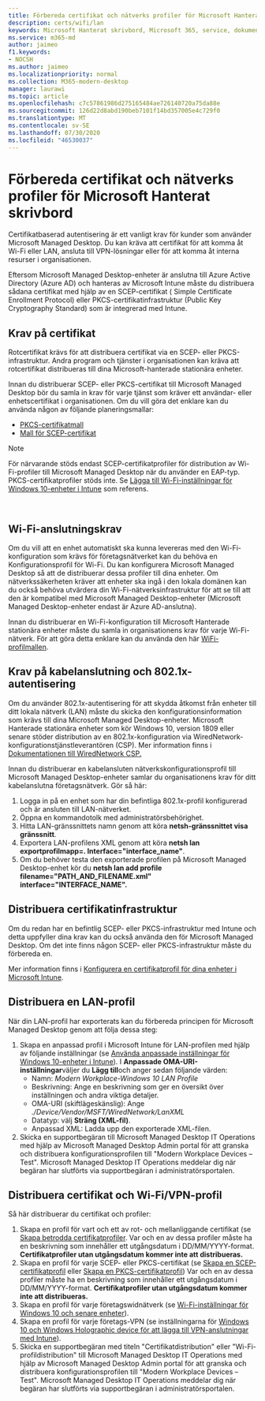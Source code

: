 ```yaml
---
title: Förbereda certifikat och nätverks profiler för Microsoft Hanterat skrivbord
description: certs/wifi/lan
keywords: Microsoft Hanterat skrivbord, Microsoft 365, service, dokumentation
ms.service: m365-md
author: jaimeo
f1.keywords:
- NOCSH
ms.author: jaimeo
ms.localizationpriority: normal
ms.collection: M365-modern-desktop
manager: laurawi
ms.topic: article
ms.openlocfilehash: c7c57861986d275165484ae726140720a75da88e
ms.sourcegitcommit: 126d22d8abd190beb7101f14bd357005e4c729f0
ms.translationtype: MT
ms.contentlocale: sv-SE
ms.lasthandoff: 07/30/2020
ms.locfileid: "46530037"
---
```

# <a name="prepare-certificates-and-network-profiles-for-microsoft-managed-desktop"></a>Förbereda certifikat och nätverks profiler för Microsoft Hanterat skrivbord  
 
Certifikatbaserad autentisering är ett vanligt krav för kunder som använder Microsoft Managed Desktop. Du kan kräva att certifikat för att komma åt Wi-Fi eller LAN, ansluta till VPN-lösningar eller för att komma åt interna resurser i organisationen.   
 
Eftersom Microsoft Managed Desktop-enheter är anslutna till Azure Active Directory (Azure AD) och hanteras av Microsoft Intune måste du distribuera sådana certifikat med hjälp av en SCEP-certifikat ( Simple Certificate Enrollment Protocol) eller PKCS-certifikatinfrastruktur (Public Key Cryptography Standard) som är integrerad med Intune.    
 
## <a name="certificate-requirements"></a>Krav på certifikat 
 
Rotcertifikat krävs för att distribuera certifikat via en SCEP- eller PKCS-infrastruktur. Andra program och tjänster i organisationen kan kräva att rotcertifikat distribueras till dina Microsoft-hanterade stationära enheter.    
 
Innan du distribuerar SCEP- eller PKCS-certifikat till Microsoft Managed Desktop bör du samla in krav för varje tjänst som kräver ett användar- eller enhetscertifikat i organisationen. Om du vill göra det enklare kan du använda någon av följande planeringsmallar:  
 
- [PKCS-certifikatmall](https://github.com/MicrosoftDocs/microsoft-365-docs/raw/public/microsoft-365/managed-desktop/get-ready/downloads/PKCS-certificate-template.xlsx) 
- [Mall för SCEP-certifikat](https://github.com/MicrosoftDocs/microsoft-365-docs/raw/public/microsoft-365/managed-desktop/get-ready/downloads/SCEP-certificate-template.xlsx)

>[!NOTE]
>För närvarande stöds endast SCEP-certifikatprofiler för distribution av Wi-Fi-profiler till Microsoft Managed Desktop när du använder en EAP-typ. PKCS-certifikatprofiler stöds inte. Se [Lägga till Wi-Fi-inställningar för Windows 10-enheter i Intune](https://docs.microsoft.com/intune/wi-fi-settings-windows) som referens.

  
## <a name="wi-fi-connectivity-requirements"></a>Wi-Fi-anslutningskrav

Om du vill att en enhet automatiskt ska kunna levereras med den Wi-Fi-konfiguration som krävs för företagsnätverket kan du behöva en Konfigurationsprofil för Wi-Fi. Du kan konfigurera Microsoft Managed Desktop så att de distribuerar dessa profiler till dina enheter. Om nätverkssäkerheten kräver att enheter ska ingå i den lokala domänen kan du också behöva utvärdera din Wi-Fi-nätverksinfrastruktur för att se till att den är kompatibel med Microsoft Managed Desktop-enheter (Microsoft Managed Desktop-enheter endast är Azure AD-anslutna). 
 
Innan du distribuerar en Wi-Fi-konfiguration till Microsoft Hanterade stationära enheter måste du samla in organisationens krav för varje Wi-Fi-nätverk. För att göra detta enklare kan du använda den här [WiFi-profilmallen](https://github.com/MicrosoftDocs/microsoft-365-docs/raw/public/microsoft-365/managed-desktop/get-ready/downloads/WiFi-profile-template.xlsx).
 
 
## <a name="wired-connectivity-requirements-and-8021x-authentication"></a>Krav på kabelanslutning och 802.1x-autentisering 
 
Om du använder 802.1x-autentisering för att skydda åtkomst från enheter till ditt lokala nätverk (LAN) måste du skicka den konfigurationsinformation som krävs till dina Microsoft Managed Desktop-enheter. Microsoft Hanterade stationära enheter som kör Windows 10, version 1809 eller senare stöder distribution av en 802.1x-konfiguration via WiredNetwork-konfigurationstjänstleverantören (CSP). Mer information finns i [Dokumentationen till WiredNetwork CSP.](https://docs.microsoft.com/windows/client-management/mdm/wirednetwork-csp) 
 
Innan du distribuerar en kabelansluten nätverkskonfigurationsprofil till Microsoft Managed Desktop-enheter samlar du organisationens krav för ditt kabelanslutna företagsnätverk. Gör så här: 
 
 
1. Logga in på en enhet som har din befintliga 802.1x-profil konfigurerad och är ansluten till LAN-nätverket.  
2. Öppna en kommandotolk med administratörsbehörighet. 
3. Hitta LAN-gränssnittets namn genom att köra **netsh-gränssnittet visa gränssnitt**. 
4. Exportera LAN-profilens XML genom att köra **netsh lan exportprofilmapp=.  Interface="interface_name"**. 
5. Om du behöver testa den exporterade profilen på Microsoft Managed Desktop-enhet kör du **netsh lan add profile filename="PATH_AND_FILENAME.xml" interface="INTERFACE_NAME".** 
 
 
## <a name="deploy-certificate-infrastructure"></a>Distribuera certifikatinfrastruktur  
 
Om du redan har en befintlig SCEP- eller PKCS-infrastruktur med Intune och detta uppfyller dina krav kan du också använda den för Microsoft Managed Desktop. Om det inte finns någon SCEP- eller PKCS-infrastruktur måste du förbereda en.  
 
Mer information finns i [Konfigurera en certifikatprofil för dina enheter i Microsoft Intune](https://docs.microsoft.com/intune/certificates-configure). 
 
 
 
## <a name="deploy-a-lan-profile"></a>Distribuera en LAN-profil 
 
När din LAN-profil har exporterats kan du förbereda principen för Microsoft Managed Desktop genom att följa dessa steg:   
 
1. Skapa en anpassad profil i Microsoft Intune för LAN-profilen med hjälp av följande inställningar (se [Använda anpassade inställningar för Windows 10-enheter i Intune](https://docs.microsoft.com/intune/custom-settings-windows-10)). I **Anpassade OMA-URI-inställningar**väljer du **Lägg till**och anger sedan följande värden: 
    - Namn: *Modern Workplace-Windows 10 LAN Profile* 
    - Beskrivning: Ange en beskrivning som ger en översikt över inställningen och andra viktiga detaljer. 
    - OMA-URI (skiftlägeskänslig): Ange *./Device/Vendor/MSFT/WiredNetwork/LanXML*
    - Datatyp: välj **Sträng (XML-fil)**. 
    - Anpassad XML: Ladda upp den exporterade XML-filen.
2. Skicka en supportbegäran till Microsoft Managed Desktop IT Operations med hjälp av Microsoft Managed Desktop Admin portal för att granska och distribuera konfigurationsprofilen till "Modern Workplace Devices – Test". Microsoft Managed Desktop IT Operations meddelar dig när begäran har slutförts via supportbegäran i administratörsportalen.
 
## <a name="deploy-certificates-and-wi-fivpn-profile"></a>Distribuera certifikat och Wi-Fi/VPN-profil 
 
 
Så här distribuerar du certifikat och profiler:

1. Skapa en profil för vart och ett av rot- och mellanliggande certifikat (se [Skapa betrodda certifikatprofiler](https://docs.microsoft.com/intune/protect/certificates-configure#step-3-create-trusted-certificate-profiles). Var och en av dessa profiler måste ha en beskrivning som innehåller ett utgångsdatum i DD/MM/YYYY-format. **Certifikatprofiler utan utgångsdatum kommer inte att distribueras.**
2. Skapa en profil för varje SCEP- eller PKCS-certifikat (se [Skapa en SCEP-certifikatprofil](https://docs.microsoft.com/intune/protect/certificates-scep-configure#create-a-scep-certificate-profile) eller [Skapa en PKCS-certifikatprofil](https://docs.microsoft.com/intune/protect/certficates-pfx-configure#create-a-pkcs-certificate-profile)) Var och en av dessa profiler måste ha en beskrivning som innehåller ett utgångsdatum i DD/MM/YYYY-format. **Certifikatprofiler utan utgångsdatum kommer inte att distribueras.**
3. Skapa en profil för varje företagswidnätverk (se [Wi-Fi-inställningar för Windows 10 och senare enheter](https://docs.microsoft.com/intune/wi-fi-settings-windows)).
4. Skapa en profil för varje företags-VPN (se inställningarna för [Windows 10 och Windows Holographic device för att lägga till VPN-anslutningar med Intune](https://docs.microsoft.com/intune/vpn-settings-windows-10)).
5. Skicka en supportbegäran med titeln "Certifikatdistribution" eller "Wi-Fi-profildistribution" till Microsoft Managed Desktop IT Operations med hjälp av Microsoft Managed Desktop Admin portal för att granska och distribuera konfigurationsprofilen till "Modern Workplace Devices – Test". Microsoft Managed Desktop IT Operations meddelar dig när begäran har slutförts via supportbegäran i administratörsportalen. 
 
 
